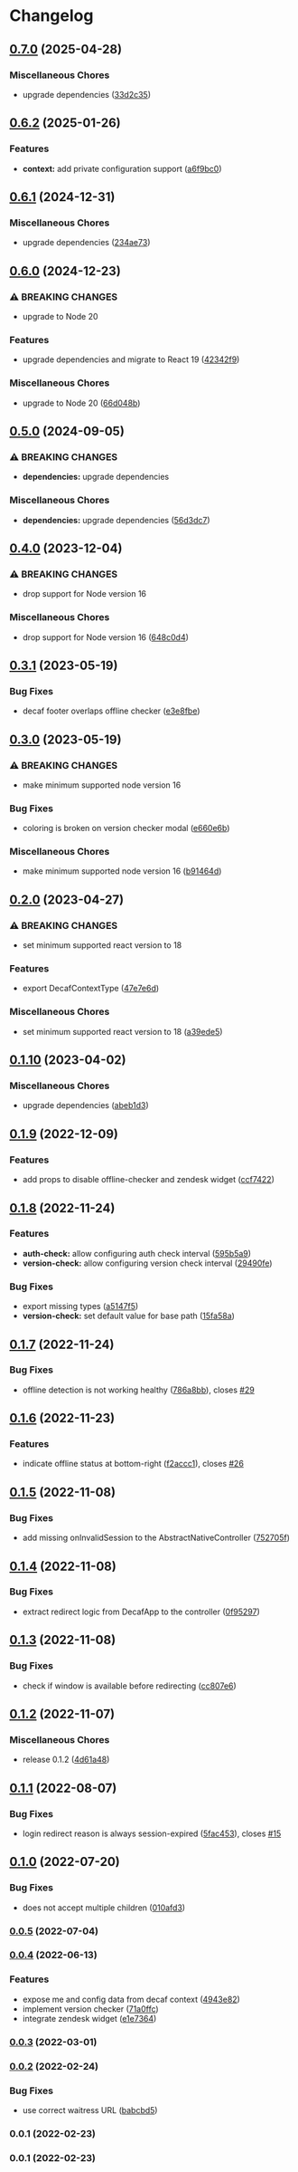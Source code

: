 # Changelog


## [0.7.0](https://github.com/teloscube/decaf-react/compare/0.6.2...0.7.0) (2025-04-28)


### Miscellaneous Chores

* upgrade dependencies ([33d2c35](https://github.com/teloscube/decaf-react/commit/33d2c351b84fd1e6815802e938510d60ba0bd7f6))

## [0.6.2](https://github.com/teloscube/decaf-react/compare/0.6.1...0.6.2) (2025-01-26)


### Features

* **context:** add private configuration support ([a6f9bc0](https://github.com/teloscube/decaf-react/commit/a6f9bc06c20cde9ea7e1144dc9035f55f34f8fc4))

## [0.6.1](https://github.com/teloscube/decaf-react/compare/0.6.0...0.6.1) (2024-12-31)


### Miscellaneous Chores

* upgrade dependencies ([234ae73](https://github.com/teloscube/decaf-react/commit/234ae73eed9a44b41c439da2db70a4662e6f4bd8))

## [0.6.0](https://github.com/teloscube/decaf-react/compare/0.5.0...0.6.0) (2024-12-23)


### ⚠ BREAKING CHANGES

* upgrade to Node 20

### Features

* upgrade dependencies and migrate to React 19 ([42342f9](https://github.com/teloscube/decaf-react/commit/42342f922075137d2be483c54c32232e9b530105))


### Miscellaneous Chores

* upgrade to Node 20 ([66d048b](https://github.com/teloscube/decaf-react/commit/66d048b191f1cf6b66a9256393fa565ff2e0a8f9))

## [0.5.0](https://github.com/teloscube/decaf-react/compare/0.4.0...0.5.0) (2024-09-05)


### ⚠ BREAKING CHANGES

* **dependencies:** upgrade dependencies

### Miscellaneous Chores

* **dependencies:** upgrade dependencies ([56d3dc7](https://github.com/teloscube/decaf-react/commit/56d3dc762118aa2a5373feb59a3a1be4a279fc06))

## [0.4.0](https://github.com/teloscube/decaf-react/compare/0.3.1...0.4.0) (2023-12-04)


### ⚠ BREAKING CHANGES

* drop support for Node version 16

### Miscellaneous Chores

* drop support for Node version 16 ([648c0d4](https://github.com/teloscube/decaf-react/commit/648c0d43960d8499aba3c1e60121012f16fb7ce7))

## [0.3.1](https://github.com/teloscube/decaf-react/compare/0.3.0...0.3.1) (2023-05-19)


### Bug Fixes

* decaf footer overlaps offline checker ([e3e8fbe](https://github.com/teloscube/decaf-react/commit/e3e8fbe6f32fd2159ed6718c39edea47181860ea))

## [0.3.0](https://github.com/teloscube/decaf-react/compare/0.2.0...0.3.0) (2023-05-19)


### ⚠ BREAKING CHANGES

* make minimum supported node version 16

### Bug Fixes

* coloring is broken on version checker modal ([e660e6b](https://github.com/teloscube/decaf-react/commit/e660e6b18f4b706e3f4013437d6231bf0f946f76))


### Miscellaneous Chores

* make minimum supported node version 16 ([b91464d](https://github.com/teloscube/decaf-react/commit/b91464d94e8ee5ab52fb6caab0d35e935a66a3a9))

## [0.2.0](https://github.com/teloscube/decaf-react/compare/0.1.10...0.2.0) (2023-04-27)


### ⚠ BREAKING CHANGES

* set minimum supported react version to 18

### Features

* export DecafContextType ([47e7e6d](https://github.com/teloscube/decaf-react/commit/47e7e6d6f209e6a5e4c3e956d9b7ee0ec92f8564))


### Miscellaneous Chores

* set minimum supported react version to 18 ([a39ede5](https://github.com/teloscube/decaf-react/commit/a39ede57e33751f517cc8a703cd902f3fcf7aa04))

## [0.1.10](https://github.com/teloscube/decaf-react/compare/0.1.9...0.1.10) (2023-04-02)


### Miscellaneous Chores

* upgrade dependencies ([abeb1d3](https://github.com/teloscube/decaf-react/commit/abeb1d375ca9eae1bbe48ebad7c92b2c218fe427))

## [0.1.9](https://github.com/teloscube/decaf-react/compare/0.1.8...0.1.9) (2022-12-09)


### Features

* add props to disable offline-checker and zendesk widget ([ccf7422](https://github.com/teloscube/decaf-react/commit/ccf74226f435133f7650b626af612740459c8277))

## [0.1.8](https://github.com/teloscube/decaf-react/compare/0.1.7...0.1.8) (2022-11-24)


### Features

* **auth-check:** allow configuring auth check interval ([595b5a9](https://github.com/teloscube/decaf-react/commit/595b5a91b4b895f396db55134731c68123babe76))
* **version-check:** allow configuring version check interval ([29490fe](https://github.com/teloscube/decaf-react/commit/29490fe4cd2948f6bb5a5fbd6dfcbeab077efe1a))


### Bug Fixes

* export missing types ([a5147f5](https://github.com/teloscube/decaf-react/commit/a5147f533ee514b56769b8dc6f0193f043f3f17b))
* **version-check:** set default value for base path ([15fa58a](https://github.com/teloscube/decaf-react/commit/15fa58ac4a7485d0bc672d2796a48eaddcd29c88))

## [0.1.7](https://github.com/teloscube/decaf-react/compare/0.1.6...0.1.7) (2022-11-24)


### Bug Fixes

* offline detection is not working healthy ([786a8bb](https://github.com/teloscube/decaf-react/commit/786a8bb1a4ff4aaa5f44adb61b1049f676eb6cdb)), closes [#29](https://github.com/teloscube/decaf-react/issues/29)

## [0.1.6](https://github.com/teloscube/decaf-react/compare/0.1.5...0.1.6) (2022-11-23)


### Features

* indicate offline status at bottom-right ([f2accc1](https://github.com/teloscube/decaf-react/commit/f2accc13b15835eec92d4c66fc7f479a7a23683f)), closes [#26](https://github.com/teloscube/decaf-react/issues/26)

## [0.1.5](https://github.com/teloscube/decaf-react/compare/0.1.4...0.1.5) (2022-11-08)


### Bug Fixes

* add missing onInvalidSession to the AbstractNativeController ([752705f](https://github.com/teloscube/decaf-react/commit/752705fb0d90a27eebbe948b9c276c6bcb19186f))

## [0.1.4](https://github.com/teloscube/decaf-react/compare/0.1.3...0.1.4) (2022-11-08)


### Bug Fixes

* extract redirect logic from DecafApp to the controller ([0f95297](https://github.com/teloscube/decaf-react/commit/0f9529759ba33dcd5ba64201868bbffcd2a3e6c0))

## [0.1.3](https://github.com/teloscube/decaf-react/compare/0.1.2...0.1.3) (2022-11-08)


### Bug Fixes

* check if window is available before redirecting ([cc807e6](https://github.com/teloscube/decaf-react/commit/cc807e65e90bb60be63bc700ac866c5178bec6a1))

## [0.1.2](https://github.com/teloscube/decaf-react/compare/0.1.1...0.1.2) (2022-11-07)


### Miscellaneous Chores

* release 0.1.2 ([4d61a48](https://github.com/teloscube/decaf-react/commit/4d61a48ea3cd991385dfba52f69b5890e69dcc75))

## [0.1.1](https://github.com/teloscube/decaf-react/compare/decaf-react-v0.1.0...decaf-react-v0.1.1) (2022-08-07)


### Bug Fixes

* login redirect reason is always session-expired ([5fac453](https://github.com/teloscube/decaf-react/commit/5fac45301712299729021a298f26f0de78fddb5f)), closes [#15](https://github.com/teloscube/decaf-react/issues/15)

## [0.1.0](https://github.com/teloscube/decaf-react/compare/0.0.5...0.1.0) (2022-07-20)


### Bug Fixes

* <DecafApp/> does not accept multiple children ([010afd3](https://github.com/teloscube/decaf-react/commit/010afd3349e369d01afae255c22b50b9abb49c41))

### [0.0.5](https://github.com/teloscube/decaf-react/compare/0.0.4...0.0.5) (2022-07-04)

### [0.0.4](https://github.com/teloscube/decaf-react/compare/0.0.3...0.0.4) (2022-06-13)


### Features

* expose me and config data from decaf context ([4943e82](https://github.com/teloscube/decaf-react/commit/4943e820f952e75f3378786bda3be0685b4a752e))
* implement version checker ([71a0ffc](https://github.com/teloscube/decaf-react/commit/71a0ffcd364dfde8a4a645fc731e5bdab0e7e052))
* integrate zendesk widget ([e1e7364](https://github.com/teloscube/decaf-react/commit/e1e736423aac8284d80d6acb01429e9f35da28aa))

### [0.0.3](https://github.com/teloscube/decaf-react/compare/0.0.2...0.0.3) (2022-03-01)

### [0.0.2](https://github.com/teloscube/decaf-react/compare/0.0.1...0.0.2) (2022-02-24)


### Bug Fixes

* use correct waitress URL ([babcbd5](https://github.com/teloscube/decaf-react/commit/babcbd53ed079dcd16342ed597fec326d06a0974))

### 0.0.1 (2022-02-23)

### 0.0.1 (2022-02-23)
